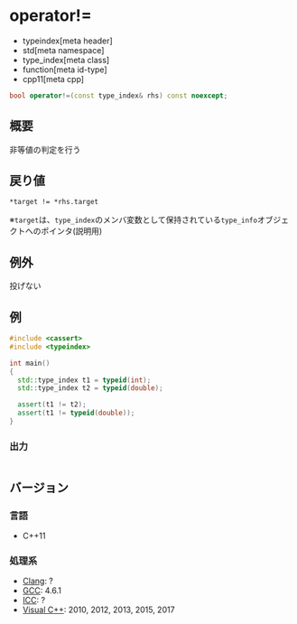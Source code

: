 # operator!=
* typeindex[meta header]
* std[meta namespace]
* type_index[meta class]
* function[meta id-type]
* cpp11[meta cpp]

```cpp
bool operator!=(const type_index& rhs) const noexcept;
```

## 概要
非等値の判定を行う


## 戻り値
`*target != *rhs.target`

※`target`は、`type_index`のメンバ変数として保持されている`type_info`オブジェクトへのポインタ(説明用)


## 例外
投げない


## 例
```cpp example
#include <cassert>
#include <typeindex>

int main()
{
  std::type_index t1 = typeid(int);
  std::type_index t2 = typeid(double);

  assert(t1 != t2);
  assert(t1 != typeid(double));
}
```

### 出力
```
```

## バージョン
### 言語
- C++11

### 処理系
- [Clang](/implementation.md#clang): ?
- [GCC](/implementation.md#gcc): 4.6.1
- [ICC](/implementation.md#icc): ?
- [Visual C++](/implementation.md#visual_cpp): 2010, 2012, 2013, 2015, 2017

